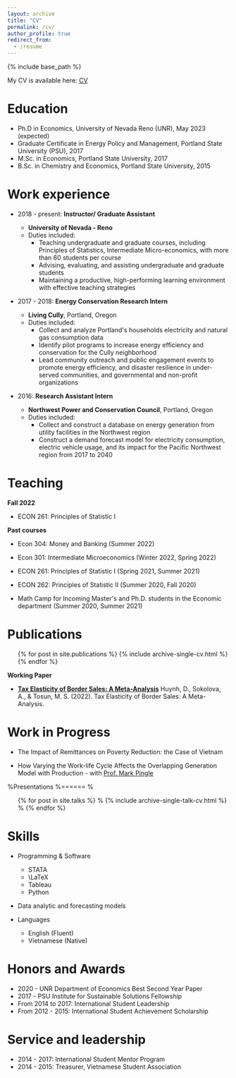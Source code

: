 ```yaml
---
layout: archive
title: "CV"
permalink: /cv/
author_profile: true
redirect_from:
  - /resume
---
```


{% include base_path %}

My CV is available here: [CV](https://github.com/huynhdattien/huynhdattien.github.io/files/7402234/Huynh_CV.pdf)

Education
======
* Ph.D in Economics, University of Nevada Reno (UNR), May 2023 (expected)
* Graduate Certificate in Energy Policy and Management, Portland State University (PSU), 2017
* M.Sc. in Economics, Portland State University, 2017
* B.Sc. in Chemistry and Economics, Portland State University, 2015

Work experience
======
* 2018 - present: **Instructor/ Graduate Assistant**
  * **University of Nevada - Reno**
  * Duties included:
    * Teaching undergraduate and graduate courses, including Principles of Statistics, Intermediate Micro-economics, with more than 60 students per course
    * Advising, evaluating, and assisting undergraduate and graduate students
    * Maintaining a productive, high-performing learning environment with effective teaching strategies

* 2017 - 2018: **Energy Conservation Research Intern**
  * **Living Cully**, Portland, Oregon
  * Duties included:
    * Collect and analyze Portland's households electricity and natural gas consumption data
    * Identify pilot programs to increase energy efficiency and conservation for the Cully neighborhood
    * Lead community outreach and public engagement events to promote energy efficiency, and disaster resilience in under-served communities, and governmental and non-profit organizations

* 2016: **Research Assistant Intern**
  * **Northwest Power and Conservation Council**, Portland, Oregon 
  * Duties included:
    * Collect and construct a database on energy generation from utility facilities in the Northwest region
    * Construct a demand forecast model for electricity consumption, electric vehicle usage, and its impact for the Pacific Northwest region from 2017 to 2040

Teaching
======
**Fall 2022**

* ECON 261: Principles of Statistic I

**Past courses**
* Econ 304: Money and Banking (Summer 2022)

* Econ 301: Intermediate Microeconomics (Winter 2022, Spring 2022)

* ECON 261: Principles of Statistic I (Spring 2021, Summer 2021)

* ECON 262: Principles of Statistic II (Summer 2020, Fall 2020)

* Math Camp for Incoming Master's and Ph.D. students in the Economic department (Summer 2020, Summer 2021)  

Publications
======
  <ul>{% for post in site.publications %}
    {% include archive-single-cv.html %}
  {% endfor %}</ul>

**Working Paper**
* **[Tax Elasticity of Border Sales: A Meta-Analysis](https://docs.iza.org/dp15525.pdf)**
Huynh, D., Sokolova, A., & Tosun, M. S. (2022). Tax Elasticity of Border Sales: A Meta-Analysis.

**Work in Progress**
======
* The Impact of Remittances on Poverty Reduction: the Case of Vietnam

* How Varying the Work-life Cycle Affects the Overlapping Generation Model with Production - with [Prof. Mark Pingle](https://www.unr.edu/business/about/faculty-and-staff/pingle-mark)
  
%Presentations
%======
 % <ul>{% for post in site.talks %}
 %  {% include archive-single-talk-cv.html %}
 % {% endfor %}</ul>
  
Skills
======
* Programming & Software
  * STATA
  * \LaTeX
  * Tableau
  * Python
  
* Data analytic and forecasting models

* Languages
  * English (Fluent)
  * Vietnamese (Native)
  
Honors and Awards
======
  * 2020 - UNR Department of Economics Best Second Year Paper
  * 2017 - PSU Institute for Sustainable Solutions Fellowship
  * From 2014 to 2017: International Student Leadership
  * From 2012 - 2015: International Student Achievement Scholarship
  
Service and leadership
======
* 2014 - 2017: International Student Mentor Program
* 2014 - 2015: Treasurer, Vietnamese Student Association
